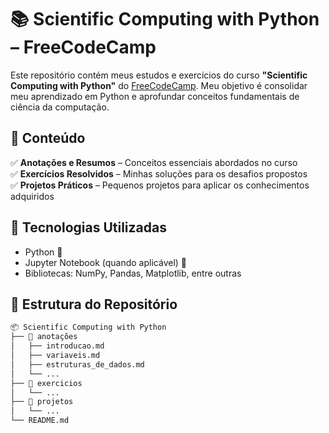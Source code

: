 # 📚 Scientific Computing with Python – FreeCodeCamp  

Este repositório contém meus estudos e exercícios do curso **"Scientific Computing with Python"** do [FreeCodeCamp](https://www.freecodecamp.org/learn). Meu objetivo é consolidar meu aprendizado em Python e aprofundar conceitos fundamentais de ciência da computação.

## 📌 Conteúdo

✅ **Anotações e Resumos** – Conceitos essenciais abordados no curso  
✅ **Exercícios Resolvidos** – Minhas soluções para os desafios propostos  
✅ **Projetos Práticos** – Pequenos projetos para aplicar os conhecimentos adquiridos  

## 🚀 Tecnologias Utilizadas  

- Python 🐍  
- Jupyter Notebook (quando aplicável) 📒  
- Bibliotecas: NumPy, Pandas, Matplotlib, entre outras  

## 📂 Estrutura do Repositório  

```bash
📦 Scientific Computing with Python
├── 📁 anotações
│   ├── introducao.md
│   ├── variaveis.md
│   ├── estruturas_de_dados.md
│   └── ...
├── 📁 exercicios
│   └── ...
├── 📁 projetos
│   └── ...
└── README.md
```
